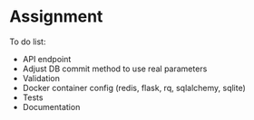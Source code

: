 # Assignment

To do list:
- API endpoint
- Adjust DB commit method to use real parameters
- Validation
- Docker container config (redis, flask, rq, sqlalchemy, sqlite)
- Tests
- Documentation
